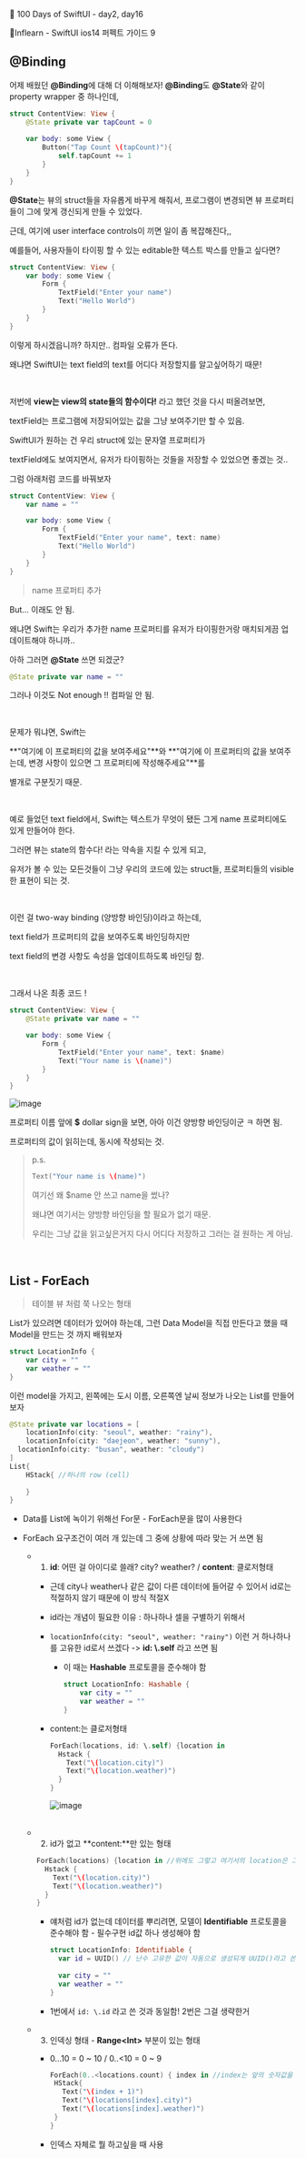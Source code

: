 📍 100 Days of SwiftUI - day2, day16

📍Inflearn - SwiftUI ios14 퍼펙트 가이드 9

## @Binding

어제 배웠던 **@Binding**에 대해 더 이해해보자!
**@Binding**도 **@State**와 같이 property wrapper 중 하나인데,

```swift
struct ContentView: View {
    @State private var tapCount = 0
    
    var body: some View {
        Button("Tap Count \(tapCount)"){
            self.tapCount += 1
        }
    }
}
```

**@State**는 뷰의 struct들을 자유롭게 바꾸게 해줘서, 프로그램이 변경되면 뷰 프로퍼티들이 그에 맞게 갱신되게 만들 수 있었다.

근데, 여기에 user interface controls이 끼면 일이 좀 복잡해진다,,

예를들어, 사용자들이 타이핑 할 수 있는 editable한 텍스트 박스를 만들고 싶다면?

```swift
struct ContentView: View {
    var body: some View {
        Form {
            TextField("Enter your name")
            Text("Hello World")
        }
    }
}
```

이렇게 하시겠읍니까? 하지만.. 컴파일 오류가 뜬다.

왜냐면 SwiftUI는 text field의 text를 어디다 저장할지를 알고싶어하기 때문!

<br>

저번에 **view는 view의 state들의 함수이다!** 라고 했던 것을 다시 떠올려보면,

textField는 프로그램에 저장되어있는 값을 그냥 보여주기만 할 수 있음.

SwiftUI가 원하는 건 우리 struct에 있는 문자열 프로퍼티가 

textField에도 보여지면서, 유저가 타이핑하는 것들을 저장할 수 있었으면 좋겠는 것..

그럼 아래처럼 코드를 바꿔보자

```swift
struct ContentView: View {
    var name = ""

    var body: some View {
        Form {
            TextField("Enter your name", text: name)
            Text("Hello World")
        }
    }
}
```

> name 프로퍼티 추가

But... 이래도 안 됨.

왜냐면 Swift는 우리가 추가한 name  프로퍼티를 유저가 타이핑한거랑 매치되게끔 업데이트해야 하니까..

아하 그러면 **@State** 쓰면 되겠군?

```swift
@State private var name = ""
```

그러나 이것도 Not enough !! 컴파일 안 됨.

<br>

문제가 뭐냐면, Swift는

**"여기에 이 프로퍼티의 값을 보여주세요"**와 **"여기에 이 프로퍼티의 값을 보여주는데, 변경 사항이 있으면 그 프로퍼티에 작성해주세요"**를

별개로 구분짓기 때문.

<br>

예로 들었던 text field에서, Swift는 텍스트가 무엇이 됐든 그게 name 프로퍼티에도 있게 만들어야 한다.

그러면 뷰는 state의 함수다! 라는 약속을 지킬 수 있게 되고,

유저가 볼 수 있는 모든것들이 그냥 우리의 코드에 있는 struct들, 프로퍼티들의 visible한 표현이 되는 것.

<br>

이런 걸 two-way binding (양방향 바인딩)이라고 하는데, 

text field가 프로퍼티의 값을 보여주도록 바인딩하지만

text field의 변경 사항도 속성을 업데이트하도록 바인딩 함.

<br>

그래서 나온 최종 코드 !

```swift
struct ContentView: View {
    @State private var name = ""

    var body: some View {
        Form {
            TextField("Enter your name", text: $name)
          	Text("Your name is \(name)") 
        }
    }
}
```

![image](https://user-images.githubusercontent.com/28949235/98327567-2ae6f000-2037-11eb-9838-d6fea8c0179d.png)



프로퍼티 이름 앞에 **$** dollar sign을 보면, 아아 이건 양방향 바인딩이군 ㅋ 하면 됨.

프로퍼티의 값이 읽히는데, 동시에 작성되는 것.



> p.s.
>
> ```swift
> Text("Your name is \(name)") 
> ```
>
> 여기선 왜 $name 안 쓰고 name을 썼나?
>
> 왜냐면 여기서는 양방향 바인딩을 할 필요가 없기 때문.
>
> 우리는 그냥 값을 읽고싶은거지 다시 어디다 저장하고 그러는 걸 원하는 게 아님.

<br>

## List - ForEach

> 테이블 뷰 처럼 쭉 나오는 형태

List가 있으려면 데이터가 있어야 하는데, 그런 Data Model을 직접 만든다고 했을 때 Model을 만드는 것 까지 배워보자

```swift
struct LocationInfo {
	var city = ""
	var weather = ""
}
```

이런 model을 가지고, 왼쪽에는 도시 이름, 오른쪽엔 날씨 정보가 나오는 List를 만들어보자

```swift
@State private var locations = [
	locationInfo(city: "seoul", weather: "rainy"),
	locationInfo(city: "daejeon", weather: "sunny"),
  locationInfo(city: "busan", weather: "cloudy")
]
List{
	HStack{ //하나의 row (cell)
	
	}
}
```

* Data를 List에 녹이기 위해선 For문 - ForEach문을 많이 사용한다

* ForEach 요구조건이 여러 개 있는데 그 중에 상황에 따라 맞는 거 쓰면 됨

  * 1. **id**: 어떤 걸 아이디로 쓸래? city? weather? / **content**: 클로저형태

    * 근데 city나 weather나 같은 값이 다른 데이터에 들어갈 수 있어서 id로는 적절하지 않기 때문에 이 방식 적절X

    * id라는 개념이 필요한 이유 : 하나하나 셀을 구별하기 위해서

    * `locationInfo(city: "seoul", weather: "rainy")` 이런 거 하나하나를 고유한 id로서 쓰겠다 -> **id: \\.self** 라고 쓰면 됨

      * 이 때는 **Hashable** 프로토콜을 준수해야 함

        ```swift
        struct LocationInfo: Hashable {
        	var city = ""
        	var weather = ""
        }
        ```

    * content:는 클로저형태

      ```swift
      ForEach(locations, id: \.self) {location in 
        Hstack {
          Text("\(location.city)")
          Text("\(location.weather)")
        }
      }
      ```

      ![image](https://user-images.githubusercontent.com/28949235/98381495-4e3c8a00-208d-11eb-88c0-b206700bba85.png)

      <br>

  * 2. id가 없고 **content:**만 있는 형태

    ```swift
    ForEach(locations) {location in //위에도 그렇고 여기서의 location은 그냥 맘대로 정한 것
      Hstack {
        Text("\(location.city)")
        Text("\(location.weather)")
      }
    }
    ```

    * 얘처럼 id가 없는데 데이터를 뿌리려면, 모델이 **Identifiable** 프로토콜을 준수해야 함 - 필수구현 id값 하나 생성해야 함

      ```swift
      struct LocationInfo: Identifiable {
        var id = UUID() // 난수 고유한 값이 자동으로 생성되게 UUID()라고 쓴 
        
      	var city = ""
      	var weather = ""
      }
      ```

    * 1번에서 `id: \.id` 라고 쓴 것과 동일함! 2번은 그걸 생략한거

  * 3. 인덱싱 형태 - **Range\<Int>** 부분이 있는 형태

    * 0...10 = 0 ~ 10 / 0..<10 = 0 ~ 9

      ```swift
      ForEach(0..<locations.count) { index in //index는 앞의 숫자값을 받아옴 (이름은 임의로 정한 것)
       HStack{
         Text("\(index + 1)")
         Text("\(locations[index].city)")
         Text("\(locations[index].weather)")
       }
      }
      ```

    * 인덱스 자체로 뭘 하고싶을 때 사용

